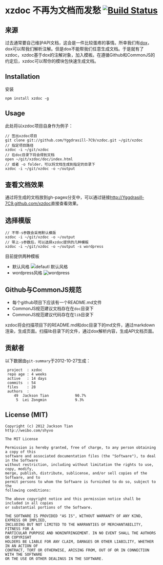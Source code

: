 xzdoc 不再为文档而发愁 [![Build Status](https://secure.travis-ci.org/Yggdrasill-7C9/xzdoc.png?branch=master)](http://travis-ci.org/Yggdrasill-7C9/xzdoc)
======================
## 来源
过去通常要自己维护API文档，这会是一件比较蛋疼的事情。所幸我们有[dox](https://github.com/visionmedia/dox)，dox可以帮我们解析注解。但是dox不能帮我们任意生成文档。于是就有了xzdoc，xzdoc基于dox的注解对象，加入模板。在遵循Github和CommonJS的约定后，xzdoc可以帮你的模块包快速生成文档。
## Installation
安装
```
npm install xzdoc -g
```
## Usage
此处将以xzdoc项目自身作为例子：
```
// 签出xzdoc项目
git clone git://github.com/Yggdrasill-7C9/xzdoc.git ~/git/xzdoc
// 指定项目路径
xzdoc -i ~/git/xzdoc
// 在doc目录下将会得到文档
open ~/git/xzdoc/doc/index.html
// 或者 -o folder，可以将文档生成到指定的目录下
xzdoc -i ~/git/xzdoc -o ~/output
```
## 查看文档效果
通过将生成的文档放到gh-pages分支中，可以通过链接<http://Yggdrasill-7C9.github.com/xzdoc>直接查看效果。

## 选择模版
```
// 不带-s参数会采用默认模版
xzdoc -i ~/git/xzdoc -o ~/output
// 带上-s参数后，可以选择xzdoc提供的几种模板
xzdoc -i ~/git/xzdoc -o ~/output -s wordpress
```
目前提供两种模板

- 默认风格
![defautl 默认风格](https://raw.github.com/Yggdrasill-7C9/xzdoc/master/doc/default_style.png)
- wordpress风格
![wordpress](https://raw.github.com/Yggdrasill-7C9/xzdoc/master/doc/wordpress_style.png)

## Github与CommonJS规范
- 每个github项目下应该有一个README.md文件
- CommonJS规范建议文档存在在`doc`目录下
- CommonJS规范建议代码存在在`lib`目录下

xzdoc将会扫描项目下的README.md和doc目录下的md文件，通过markdown渲染，生成页面。扫描lib目录下的文件，通过dox解析内容，生成API文档页面。

## 贡献者

以下数据由`git-summary`于2012-10-27生成：

```
 project  : xzdoc
 repo age : 4 weeks
 active   : 14 days
 commits  : 54
 files    : 28
 authors  :
    49	Jackson Tian            90.7%
     5	Lei Zongmin             9.3%

```

## License (MIT)
```
Copyright (c) 2012 Jackson Tian
http://weibo.com/shyvo

The MIT License

Permission is hereby granted, free of charge, to any person obtaining a copy of this
software and associated documentation files (the "Software"), to deal in the Software
without restriction, including without limitation the rights to use, copy, modify,
merge, publish, distribute, sublicense, and/or sell copies of the Software, and to
permit persons to whom the Software is furnished to do so, subject to the
following conditions:

The above copyright notice and this permission notice shall be included in all copies
or substantial portions of the Software.

THE SOFTWARE IS PROVIDED "AS IS", WITHOUT WARRANTY OF ANY KIND, EXPRESS OR IMPLIED,
INCLUDING BUT NOT LIMITED TO THE WARRANTIES OF MERCHANTABILITY, FITNESS FOR A
PARTICULAR PURPOSE AND NONINFRINGEMENT. IN NO EVENT SHALL THE AUTHORS OR COPYRIGHT
HOLDERS BE LIABLE FOR ANY CLAIM, DAMAGES OR OTHER LIABILITY, WHETHER IN AN ACTION OF
CONTRACT, TORT OR OTHERWISE, ARISING FROM, OUT OF OR IN CONNECTION WITH THE SOFTWARE
OR THE USE OR OTHER DEALINGS IN THE SOFTWARE.
```
